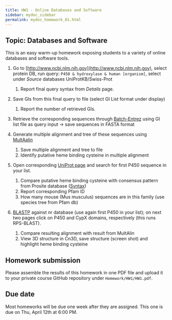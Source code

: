 ```yaml
---
title: HW1 - Online Databases and Software
sidebar: mydoc_sidebar
permalink: mydoc_homework_01.html 
---
```


## Topic: Databases and Software

This is an easy warm-up homework exposing students to a variety of online databases and software tools.

1. Go to [http://www.ncbi.nlm.nih.gov](http://www.ncbi.nlm.nih.gov), select protein DB, run query: `P450 & hydroxylase & human [organism]`, select under _Source_ databases UniProtKB/Swiss-Prot 

    1. Report final query syntax from _Details_ page. 

2. Save GIs from this final query to file (select GI List format under display) 
    1. Report the number of retrieved GIs.

3. Retrieve the corresponding sequences through [Batch-Entrez](http://www.ncbi.nlm.nih.gov/sites/batchentrez) using GI list file as query input -> save sequences in FASTA format

4. Generate multiple alignment and tree of these sequences using [MultAalin](http://bioinfo.genotoul.fr/multalin)

    1. Save multiple alignment and tree to file
    2. Identify putative heme binding cysteine in multiple alignment

5. Open corresponding [UniProt page](http://www.uniprot.org) and search for first P450 sequence in your list.

    1. Compare putative heme binding cysteine with consensus pattern from Prosite database ([Syntax](http://prosite.expasy.org/scanprosite/scanprosite_doc.html#mo_motifs))
	2. Report corresponding Pfam ID
	3. How many mouse (Mus musculus) sequences are in this family (use species tree from Pfam db)

6. [BLASTP](http://www.ncbi.nlm.nih.gov/blast/Blast.cgi) against nr database (use again first P450 in your list); on next two pages click on P450 and CypX domains, respectively (this runs RPS-BLAST). 
    1. Compare resulting alignment with result from MultAlin
	2. View 3D structure in Cn3D, save structure (screen shot) and highlight heme binding cysteine 

## Homework submission

Please assemble the results of this homework in one PDF file and upload it to your private course GitHub repository under `Homework/HW1/HW1.pdf`.

## Due date

Most homeworks will be due one week after they are assigned. This one is due on Thu, April 12th at 6:00 PM.
